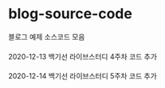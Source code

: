 # blog-source-code
블로그 예제 소스코드 모음

####
2020-12-13 백기선 라이브스터디 4주차 코드 추가

####
2020-12-14 백기선 라이브스터디 5주차 코드 추가